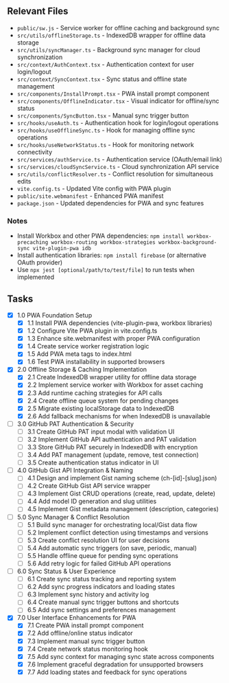 ## Relevant Files

- `public/sw.js` - Service worker for offline caching and background sync
- `src/utils/offlineStorage.ts` - IndexedDB wrapper for offline data storage
- `src/utils/syncManager.ts` - Background sync manager for cloud synchronization
- `src/context/AuthContext.tsx` - Authentication context for user login/logout
- `src/context/SyncContext.tsx` - Sync status and offline state management
- `src/components/InstallPrompt.tsx` - PWA install prompt component
- `src/components/OfflineIndicator.tsx` - Visual indicator for offline/sync status
- `src/components/SyncButton.tsx` - Manual sync trigger button
- `src/hooks/useAuth.ts` - Authentication hook for login/logout operations
- `src/hooks/useOfflineSync.ts` - Hook for managing offline sync operations
- `src/hooks/useNetworkStatus.ts` - Hook for monitoring network connectivity
- `src/services/authService.ts` - Authentication service (OAuth/email link)
- `src/services/cloudSyncService.ts` - Cloud synchronization API service
- `src/utils/conflictResolver.ts` - Conflict resolution for simultaneous edits
- `vite.config.ts` - Updated Vite config with PWA plugin
- `public/site.webmanifest` - Enhanced PWA manifest
- `package.json` - Updated dependencies for PWA and sync features

### Notes

- Install Workbox and other PWA dependencies: `npm install workbox-precaching workbox-routing workbox-strategies workbox-background-sync vite-plugin-pwa idb`
- Install authentication libraries: `npm install firebase` (or alternative OAuth provider)
- Use `npx jest [optional/path/to/test/file]` to run tests when implemented

## Tasks

- [x] 1.0 PWA Foundation Setup
  - [x] 1.1 Install PWA dependencies (vite-plugin-pwa, workbox libraries)
  - [x] 1.2 Configure Vite PWA plugin in vite.config.ts
  - [x] 1.3 Enhance site.webmanifest with proper PWA configuration
  - [x] 1.4 Create service worker registration logic
  - [x] 1.5 Add PWA meta tags to index.html
  - [x] 1.6 Test PWA installability in supported browsers

- [x] 2.0 Offline Storage & Caching Implementation
  - [x] 2.1 Create IndexedDB wrapper utility for offline data storage
  - [x] 2.2 Implement service worker with Workbox for asset caching
  - [x] 2.3 Add runtime caching strategies for API calls
  - [x] 2.4 Create offline queue system for pending changes
  - [x] 2.5 Migrate existing localStorage data to IndexedDB
  - [x] 2.6 Add fallback mechanisms for when IndexedDB is unavailable

- [ ] 3.0 GitHub PAT Authentication & Security
  - [ ] 3.1 Create GitHub PAT input modal with validation UI
  - [ ] 3.2 Implement GitHub API authentication and PAT validation
  - [ ] 3.3 Store GitHub PAT securely in IndexedDB with encryption
  - [ ] 3.4 Add PAT management (update, remove, test connection)
  - [ ] 3.5 Create authentication status indicator in UI

- [ ] 4.0 GitHub Gist API Integration & Naming
  - [ ] 4.1 Design and implement Gist naming scheme (ch-[id]-[slug].json)
  - [ ] 4.2 Create GitHub Gist API service wrapper
  - [ ] 4.3 Implement Gist CRUD operations (create, read, update, delete)
  - [ ] 4.4 Add model ID generation and slug utilities
  - [ ] 4.5 Implement Gist metadata management (description, categories)

- [ ] 5.0 Sync Manager & Conflict Resolution
  - [ ] 5.1 Build sync manager for orchestrating local/Gist data flow
  - [ ] 5.2 Implement conflict detection using timestamps and versions
  - [ ] 5.3 Create conflict resolution UI for user decisions
  - [ ] 5.4 Add automatic sync triggers (on save, periodic, manual)
  - [ ] 5.5 Handle offline queue for pending sync operations
  - [ ] 5.6 Add retry logic for failed GitHub API operations

- [ ] 6.0 Sync Status & User Experience
  - [ ] 6.1 Create sync status tracking and reporting system
  - [ ] 6.2 Add sync progress indicators and loading states
  - [ ] 6.3 Implement sync history and activity log
  - [ ] 6.4 Create manual sync trigger buttons and shortcuts
  - [ ] 6.5 Add sync settings and preferences management

- [x] 7.0 User Interface Enhancements for PWA
  - [x] 7.1 Create PWA install prompt component
  - [x] 7.2 Add offline/online status indicator
  - [x] 7.3 Implement manual sync trigger button
  - [x] 7.4 Create network status monitoring hook
  - [x] 7.5 Add sync context for managing sync state across components
  - [x] 7.6 Implement graceful degradation for unsupported browsers
  - [x] 7.7 Add loading states and feedback for sync operations

